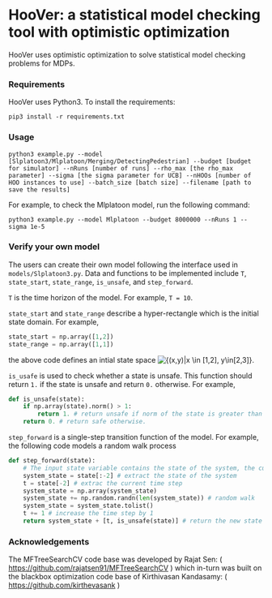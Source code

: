 # HooVer: a statistical model checking tool with optimistic optimization

HooVer uses optimistic optimization to solve statistical model checking problems for MDPs.

### Requirements
HooVer uses Python3. To install the requirements:
```
pip3 install -r requirements.txt
```

### Usage
```
python3 example.py --model [Slplatoon3/Mlplatoon/Merging/DetectingPedestrian] --budget [budget for simulator] --nRuns [number of runs] --rho_max [the rho_max parameter] --sigma [the sigma parameter for UCB] --nHOOs [number of HOO instances to use] --batch_size [batch size] --filename [path to save the results]
```

For example, to check the Mlplatoon model, run the following command:
```
python3 example.py --model Mlplatoon --budget 8000000 --nRuns 1 --sigma 1e-5
```

### Verify your own model
The users can create their own model following the interface used in ```models/Slplatoon3.py```. Data and functions to be implemented include ```T```, ```state_start```, ```state_range```, ```is_unsafe```, and ```step_forward```.

```T``` is the time horizon of the model. For example, ```T = 10```.

```state_start``` and ```state_range``` describe a hyper-rectangle which is the initial state domain. For example,
```python
state_start = np.array([1,2])
state_range = np.array([1,1])
```
the above code defines an intial state space ![\{(x,y)|x \in \[1,2\], y\in\[2,3\]\}](https://render.githubusercontent.com/render/math?math=%5C%7B(x%2Cy)%7Cx%20%5Cin%20%5B1%2C2%5D%2C%20y%5Cin%5B2%2C3%5D%5C%7D).

```is_usafe``` is used to check whether a state is unsafe. This function should return ```1.``` if the state is unsafe and return ```0.``` otherwise. For example,
```python
def is_unsafe(state):
    if np.array(state).norm() > 1:
        return 1. # return unsafe if norm of the state is greater than 1.
    return 0. # return safe otherwise.
```

```step_forward``` is a single-step transition function of the model. For example, the following code models a random walk process
```python
def step_forward(state):
    # The input state variable contains the state of the system, the current time step, and the isunafe flag, i.e. state = system_state + [t, is_unsafe(system_state)]
    system_state = state[:-2] # extract the state of the system
    t = state[-2] # extrac the current time step
    system_state = np.array(system_state)
    system_state += np.random.randn(len(system_state)) # random walk
    system_state = system_state.tolist()
    t += 1 # increase the time step by 1
    return system_state + [t, is_unsafe(state)] # return the new state
```

### Acknowledgements

The MFTreeSearchCV code base was developed by Rajat Sen: ( https://github.com/rajatsen91/MFTreeSearchCV ) which in-turn was built on the blackbox optimization code base of Kirthivasan Kandasamy: ( https://github.com/kirthevasank )
